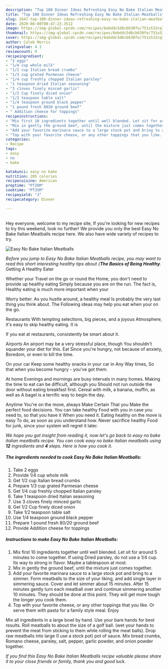 ```yaml
---
description: "Top 100 Dinner Ideas Refreshing Easy No Bake Italian Meatballs"
title: "Top 100 Dinner Ideas Refreshing Easy No Bake Italian Meatballs"
slug: 2647-top-100-dinner-ideas-refreshing-easy-no-bake-italian-meatballs
date: 2020-08-08T08:47:23.351Z
image: https://img-global.cpcdn.com/recipes/6ebddc5d6cb630fe/751x532cq70/easy-no-bake-italian-meatballs-recipe-main-photo.jpg
thumbnail: https://img-global.cpcdn.com/recipes/6ebddc5d6cb630fe/751x532cq70/easy-no-bake-italian-meatballs-recipe-main-photo.jpg
cover: https://img-global.cpcdn.com/recipes/6ebddc5d6cb630fe/751x532cq70/easy-no-bake-italian-meatballs-recipe-main-photo.jpg
author: Caleb Morris
ratingvalue: 4.1
reviewcount: 9
recipeingredient:
- "2 eggs"
- "1/4 cup whole milk"
- "1/2 cup Italian bread crumbs"
- "1/3 cup grated Parmesan cheese"
- "1/4 cup freshly chopped Italian parsley"
- "1 teaspoon dried Italian seasoning"
- "3 cloves finely minced garlic"
- "1/2 Cup finely diced onion"
- "1/2 teaspoon table salt"
- "1/4 teaspoon ground black pepper"
- "1 pound fresh 8020 ground beef"
- " Addition cheese for toppings"
recipeinstructions:
- "Mix first 10 ingredients together until well blended. Let sit for around 5 minutes to come together. If using Dried parsley, do not use a 1/4 cup. Its way to strong in flavor. Maybe a tablespoon at most."
- "Mix in gently the ground beef, until the mixture just comes together."
- "Add your favorite marinara sauce to a large stock pot and bring to a simmer. Form meatballs to the size of your liking, and add single layer in simmering sauce. Cover and let simmer about 15 minutes. After 15 minutes gently turn each meatball over and continue simmering another 10 minutes. They should be done at this point. They will get more tough the longer you cook them."
- "Top with your favorite cheese, or any other toppings that you like. Or serve them with pasta for a family style meal. Enjoy"
categories:
- Recipe
tags:
- easy
- no
- bake

katakunci: easy no bake 
nutrition: 205 calories
recipecuisine: American
preptime: "PT26M"
cooktime: "PT35M"
recipeyield: "3"
recipecategory: Dinner

---
```

<br>
Hey everyone, welcome to my recipe site, If you're looking for new recipes to try this weekend, look no further! We provide you only the best Easy No Bake Italian Meatballs recipe here. We also have wide variety of recipes to try.
<br>


![Easy No Bake Italian Meatballs](https://img-global.cpcdn.com/recipes/6ebddc5d6cb630fe/751x532cq70/easy-no-bake-italian-meatballs-recipe-main-photo.jpg)

<i>Before you jump to Easy No Bake Italian Meatballs recipe, you may want to read this short interesting healthy tips about {<strong>The Basics of Being Healthy</strong>.</i>
Getting A Healthy Eater

Whether your Travel on the go or round the
Home, you don't need to provide up healthy eating
Simply because you are on the run. The fact is,
Healthy eating is much more important when your



Worry better. As you hustle around, a healthy meal
Is probably the very last thing you think about. The
Following ideas may help you eat when your on the go.

Restaurants
With tempting selections, big pieces, and a joyous 
Atmosphere, it's easy to skip healthy eating. It is 


If you eat at restaurants, consistently be smart
about it.

Airports
An airport may be a very stressful place, though 
You shouldn't squander your diet for this. Eat
Since you're hungry, not because of anxiety,
Boredom, or even to kill the time.

On your car
Keep some healthy snacks in your car in Any Way times,
So that when you become hungry - you've got them.

At home
Evenings and mornings are busy intervals in many homes.
Making the time to eat can be difficult, although you
Should not run outside the door without eating breakfast
first. Cereal with milk, a banana, muffin, as well as 
A bagel is a terrific way to begin the day.

Anytime You're on the move, always Make Certain That you
Make the perfect food decisions. You can take healthy
Food with you in case you need to, so that you have it
When you need it. Eating healthy on the move is easy
To do, as soon as you understand how. Never sacrifice healthy
Food for junk, since your system will regret it later.


<i>We hope you got insight from reading it, now let's go back to easy no bake italian meatballs recipe. You can cook easy no bake italian meatballs using <strong>12</strong> ingredients and <strong>4</strong> steps. Here is how you cook it.
</i>

##### The ingredients needed to cook Easy No Bake Italian Meatballs:

1. Take 2 eggs
1. Provide 1/4 cup whole milk
1. Get 1/2 cup Italian bread crumbs
1. Prepare 1/3 cup grated Parmesan cheese
1. Get 1/4 cup freshly chopped Italian parsley
1. Take 1 teaspoon dried Italian seasoning
1. Use 3 cloves finely minced garlic
1. Get 1/2 Cup finely diced onion
1. Take 1/2 teaspoon table salt
1. Use 1/4 teaspoon ground black pepper
1. Prepare 1 pound fresh 80/20 ground beef
1. Provide  Addition cheese for toppings


##### Instructions to make Easy No Bake Italian Meatballs:

1. Mix first 10 ingredients together until well blended. Let sit for around 5 minutes to come together. If using Dried parsley, do not use a 1/4 cup. Its way to strong in flavor. Maybe a tablespoon at most.
1. Mix in gently the ground beef, until the mixture just comes together.
1. Add your favorite marinara sauce to a large stock pot and bring to a simmer. Form meatballs to the size of your liking, and add single layer in simmering sauce. Cover and let simmer about 15 minutes. After 15 minutes gently turn each meatball over and continue simmering another 10 minutes. They should be done at this point. They will get more tough the longer you cook them.
1. Top with your favorite cheese, or any other toppings that you like. Or serve them with pasta for a family style meal. Enjoy


Mix all ingredients in a large bowl by hand. Use your bare hands for best results. Roll meatballs to about the size of a golf ball. (wet your hands to prevent the meat from sticking to them while rolling the meat balls). Drop raw meatballs into large (I use a stock pot) pot of sauce. Mix bread crumbs, Romano cheese, parsley, salt, pepper, garlic powder, and onion powder together. 

<i>If you find this Easy No Bake Italian Meatballs recipe valuable please share it to your close friends or family, thank you and good luck.</i>
